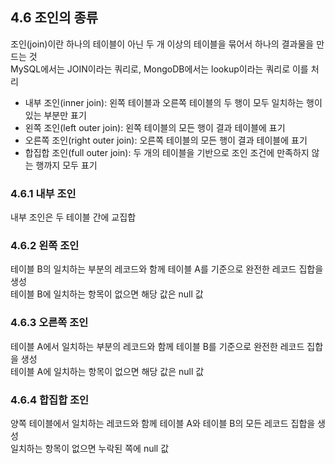 ## 4.6 조인의 종류  
조인(join)이란 하나의 테이블이 아닌 두 개 이상의 테이블을 묶어서 하나의 결과물을 만드는 것  
MySQL에서는 JOIN이라는 쿼리로, MongoDB에서는 lookup이라는 쿼리로 이를 처리  
* 내부 조인(inner join): 왼쪽 테이블과 오른쪽 테이블의 두 행이 모두 일치하는 행이 있는 부분만 표기  
* 왼쪽 조인(left outer join): 왼쪽 테이블의 모든 행이 결과 테이블에 표기  
* 오른쪽 조인(right outer join): 오른쪽 테이블의 모든 행이 결과 테이블에 표기  
* 합집합 조인(full outer join): 두 개의 테이블을 기반으로 조인 조건에 만족하지 않는 행까지 모두 표기  

### 4.6.1 내부 조인  
내부 조인은 두 테이블 간에 교집합  

### 4.6.2 왼쪽 조인  
테이블 B의 일치하는 부분의 레코드와 함께 테이블 A를 기준으로 완전한 레코드 집합을 생성  
테이블 B에 일치하는 항목이 없으면 해당 값은 null 값  

### 4.6.3 오른쪽 조인  
테이블 A에서 일치하는 부분의 레코드와 함께 테이블 B를 기준으로 완전한 레코드 집합을 생성  
테이블 A에 일치하는 항목이 없으면 해당 값은 null 값  

### 4.6.4 합집합 조인  
양쪽 테이블에서 일치하는 레코드와 함께 테이블 A와 테이블 B의 모든 레코드 집합을 생성  
일치하는 항목이 없으면 누락된 쪽에 null 값